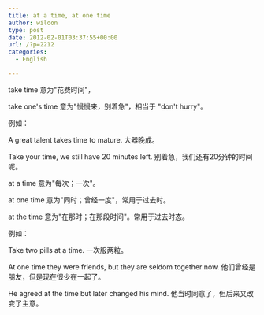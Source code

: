 ```yaml
---
title: at a time, at one time
author: wiloon
type: post
date: 2012-02-01T03:37:55+00:00
url: /?p=2212
categories:
  - English

---
```

take time 意为"花费时间"，
  
take one's time 意为"慢慢来，别着急"，相当于 "don't hurry"。
  
例如：
  
A great talent takes time to mature. 大器晚成。
  
Take your time, we still have 20 minutes left. 别着急，我们还有20分钟的时间呢。

at a time 意为"每次；一次"。
  
at one time 意为"同时；曾经一度"，常用于过去时。
  
at the time 意为"在那时；在那段时间"。常用于过去时态。
  
例如：
  
Take two pills at a time. 一次服两粒。
  
At one time they were friends, but they are seldom together now. 他们曾经是朋友，但是现在很少在一起了。
  
He agreed at the time but later changed his mind. 他当时同意了，但后来又改变了主意。